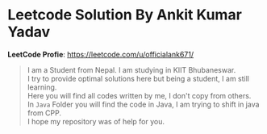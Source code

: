 # Leetcode Solution By Ankit Kumar Yadav #
**LeetCode Profie**: https://leetcode.com/u/officialank671/
> I am a Student from Nepal. I am studying in KIIT Bhubaneswar.<br>
> I try to provide optimal solutions here but being a student, I am still learning.<br>
> Here you will find all codes written by me, I don't copy from others.<br>
> In `Java` Folder you will find the code in Java, I am trying to shift in java from CPP.<br>
> I hope my repository was of help for you.
